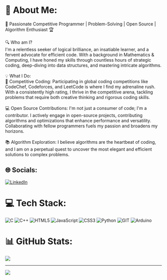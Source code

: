 # 💫 About Me:
🚀 Passionate Competitive Programmer | Problem-Solving | Open Source | Algorithm Enthusiast 🏆<br><br>🔍 Who am I?<br>I'm a relentless seeker of logical brilliance, an insatiable learner, and a fervent advocate for efficient code. With a background in Mathematics & Computing, I have honed my skills through countless hours of strategic coding, deep-diving into data structures, and mastering intricate algorithms.<br><br>💡 What I Do:<br>🏅 Competitive Coding: Participating in global coding competitions like CodeChef, Codeforces, and LeetCode is where I find my adrenaline rush. With a consistently high rating, I thrive in the competitive arena, tackling problems that require both creative thinking and rigorous coding skills.<br><br>💻 Open Source Contributions: I'm not just a consumer of code; I'm a contributor. I actively engage in open-source projects, contributing algorithms and optimizations that enhance performance and versatility. Collaborating with fellow programmers fuels my passion and broadens my horizons.<br><br>📚 Algorithm Exploration: I believe algorithms are the heartbeat of coding, and I am on a perpetual quest to uncover the most elegant and efficient solutions to complex problems.<br>


## 🌐 Socials:
[![LinkedIn](https://img.shields.io/badge/LinkedIn-%230077B5.svg?logo=linkedin&logoColor=white)](https://linkedin.com/in/shubham-kumar-98b51b257/) 

# 💻 Tech Stack:
![C](https://img.shields.io/badge/c-%2300599C.svg?style=for-the-badge&logo=c&logoColor=white) ![C++](https://img.shields.io/badge/c++-%2300599C.svg?style=for-the-badge&logo=c%2B%2B&logoColor=white) ![HTML5](https://img.shields.io/badge/html5-%23E34F26.svg?style=for-the-badge&logo=html5&logoColor=white) ![JavaScript](https://img.shields.io/badge/javascript-%23323330.svg?style=for-the-badge&logo=javascript&logoColor=%23F7DF1E) ![CSS3](https://img.shields.io/badge/css3-%231572B6.svg?style=for-the-badge&logo=css3&logoColor=white) ![Python](https://img.shields.io/badge/python-3670A0?style=for-the-badge&logo=python&logoColor=ffdd54) ![GIT](https://img.shields.io/badge/Git-fc6d26?style=for-the-badge&logo=git&logoColor=white) ![Arduino](https://img.shields.io/badge/-Arduino-00979D?style=for-the-badge&logo=Arduino&logoColor=white)
# 📊 GitHub Stats:
![](https://github-readme-stats.vercel.app/api/top-langs/?username=Shubhamkumartrichy&theme=dark&hide_border=false&include_all_commits=false&count_private=false&layout=compact)

---
[![](https://visitcount.itsvg.in/api?id=Shubhamkumartrichy&icon=0&color=0)](https://visitcount.itsvg.in)

<!-- Proudly created with GPRM ( https://gprm.itsvg.in ) -->
